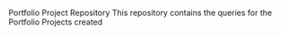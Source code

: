Portfolio Project Repository
This repository contains the queries for the Portfolio Projects created
